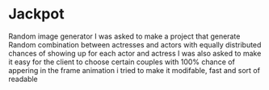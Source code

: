 # Jackpot
Random image generator
 I was asked to make a project that generate Random combination between actresses and actors with equally distributed chances of showing up for each actor and actress
 I was also asked to make it easy for the client to choose certain couples with 100% chance of appering in the frame animation
 i tried to make it modifable, fast and sort of readable
